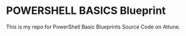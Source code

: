 # POWERSHELL BASICS Blueprint

This is my repo for PowerShell Basic Blueprints Source Code on Attune.
